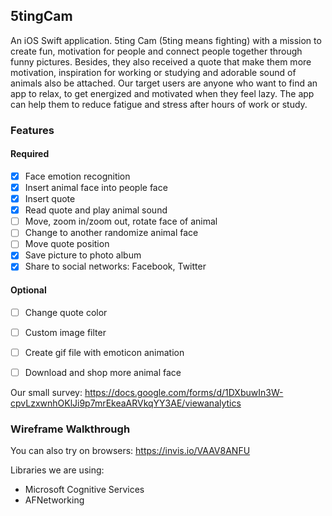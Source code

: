 ## 5tingCam
An iOS Swift application. 5ting Cam (5ting means fighting) with a mission to create fun, motivation for people and connect people together  through  funny  pictures.  Besides,  they  also received  a quote  that  make  them more motivation, inspiration for working or studying and adorable sound of animals also be attached. Our target users are anyone who want to find an app to relax, to get energized and motivated when they feel lazy. The app can help them to reduce fatigue and stress after hours of work or study.


### Features

#### Required
- [X] Face emotion recognition
- [x] Insert animal face into people face
- [x] Insert quote
- [x] Read quote and play animal sound
- [ ] Move, zoom in/zoom out, rotate face of animal
- [ ] Change to another randomize animal face
- [ ] Move quote position
- [X] Save picture to photo album
- [X] Share to social networks: Facebook, Twitter

#### Optional
- [ ] Change quote color
- [ ] Custom image filter
- [ ] Create gif file with emoticon animation
- [ ] Download and shop more animal face


Our small survey:
https://docs.google.com/forms/d/1DXbuwIn3W-cpvLzxwnhOKlJi9p7mrEkeaARVkqYY3AE/viewanalytics

### Wireframe Walkthrough


You can also try on browsers: https://invis.io/VAAV8ANFU

Libraries we are using:
- Microsoft Cognitive Services
- AFNetworking
